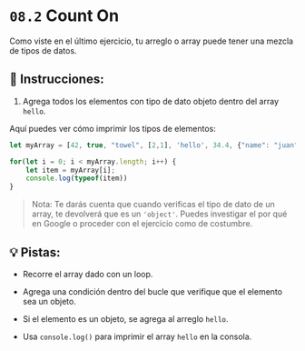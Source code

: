 # `08.2` Count On
  
Como viste en el último ejercicio, tu arreglo o array puede tener una mezcla de tipos de datos.

## 📝 Instrucciones:

1. Agrega todos los elementos con tipo de dato objeto dentro del array `hello`.

Aquí puedes ver cómo imprimir los tipos de elementos:

```js
let myArray = [42, true, "towel", [2,1], 'hello', 34.4, {"name": "juan"}];

for(let i = 0; i < myArray.length; i++) {
    let item = myArray[i];
    console.log(typeof(item))
}
```

> Nota: Te darás cuenta que cuando verificas el tipo de dato de un array, te devolverá que es un `'object'`. Puedes investigar el por qué en Google o proceder con el ejercicio como de costumbre.

## 💡 Pistas:

+ Recorre el array dado con un loop.

+ Agrega una condición dentro del bucle que verifique que el elemento sea un objeto.

+ Si el elemento es un objeto, se agrega al arreglo `hello`.

+ Usa `console.log()` para imprimir el array `hello` en la consola.
